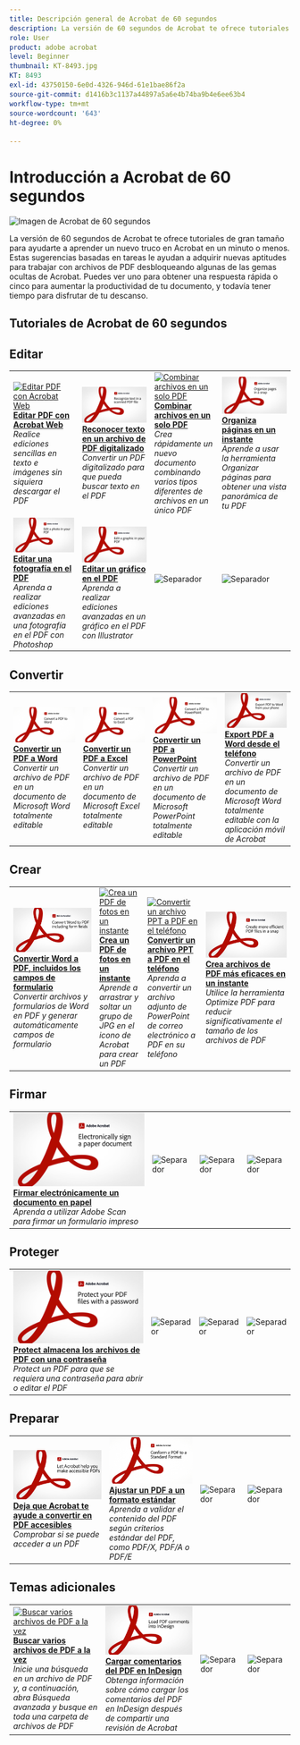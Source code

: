 ```yaml
---
title: Descripción general de Acrobat de 60 segundos
description: La versión de 60 segundos de Acrobat te ofrece tutoriales de gran tamaño para ayudarte a aprender un nuevo truco en Acrobat en un minuto o menos
role: User
product: adobe acrobat
level: Beginner
thumbnail: KT-8493.jpg
KT: 8493
exl-id: 43750150-6e0d-4326-946d-61e1bae86f2a
source-git-commit: d1416b3c1137a44897a5a6e4b74ba9b4e6ee63b4
workflow-type: tm+mt
source-wordcount: '643'
ht-degree: 0%

---
```


# Introducción a Acrobat de 60 segundos

![Imagen de Acrobat de 60 segundos](../assets/Hero-60sec.png)

La versión de 60 segundos de Acrobat te ofrece tutoriales de gran tamaño para ayudarte a aprender un nuevo truco en Acrobat en un minuto o menos. Estas sugerencias basadas en tareas le ayudan a adquirir nuevas aptitudes para trabajar con archivos de PDF desbloqueando algunas de las gemas ocultas de Acrobat. Puedes ver uno para obtener una respuesta rápida o cinco para aumentar la productividad de tu documento, y todavía tener tiempo para disfrutar de tu descanso.

## Tutoriales de Acrobat de 60 segundos

## Editar

<table style="table-layout:fixed">
<tr>
   <td>
    <a href="edit.md">
      <img alt="Editar PDF con Acrobat Web" src="../assets/60sec_Edit_1280.jpg" />
    </a>
    <div>
    <a href="edit.md"><strong>Editar PDF con Acrobat Web</strong></a>
    </div>
    <em>Realice ediciones sencillas en texto e imágenes sin siquiera descargar el PDF</em>
    <br>
  </td>
  <td>
    <a href="textrecognition.md">
      <img alt="Reconocer texto en un archivo de PDF digitalizado" src="../assets/60sec_Textrecognition_1280.jpg" />
    </a>
    <div>
     <a href="textrecognition.md"><strong>Reconocer texto en un archivo de PDF digitalizado</strong></a>
    </div>
    <em>Convertir un PDF digitalizado para que pueda buscar texto en el PDF</em>
    <br>
  </td>
  <td>
    <a href="combine-to-one-pdf.md">
      <img alt="Combinar archivos en un solo PDF" src="../assets/60sec_Combine_1280.jpg" />
    </a>
    <div>
    <a href="combine-to-one-pdf.md"><strong>Combinar archivos en un solo PDF</strong></a>
    </div>
    <em>Crea rápidamente un nuevo documento combinando varios tipos diferentes de archivos en un único PDF</em>
    <br>
  </td>
   <td>
    <a href="organize.md">
      <img alt="Organiza páginas en un instante" src="../assets/60sec_Organize_1280.jpg" />
    </a>
    <div>
    <a href="organize.md"><strong>Organiza páginas en un instante</strong></a>
    </div>
    <em>Aprende a usar la herramienta Organizar páginas para obtener una vista panorámica de tu PDF</em>
    <br>
  </td>
</tr>
<tr>
  <td>
    <a href="editphoto.md">
      <img alt="Editar una fotografía en el PDF" src="../assets/60sec_Editphoto_1280.jpg" />
    </a>
    <div>
    <a href="editphoto.md"><strong>Editar una fotografía en el PDF</strong></a>
    </div>
    <em>Aprenda a realizar ediciones avanzadas en una fotografía en el PDF con Photoshop</em>
    <br>
  </td>
  <td>
    <a href="editgraphic.md">
      <img alt="Editar un gráfico en el PDF" src="../assets/60sec_Editgraphic_1280.jpg" />
    </a>
    <div>
    <a href="editgraphic.md"><strong>Editar un gráfico en el PDF</strong></a>
    </div>
    <em>Aprenda a realizar ediciones avanzadas en un gráfico en el PDF con Illustrator</em>
    <br>
  </td>
  <td>
      <img alt="Separador" src="../assets/Grayspacer.png" />
        <div>
        <br>
  </td>
  <td>
      <img alt="Separador" src="../assets/Grayspacer.png" />
        <div>
        <br>
  </td>
</tr>
</table>

## Convertir

<table style="table-layout:fixed">
<tr>
  <td>
    <a href="convert-pdf-word.md">
      <img alt="Convertir un PDF a Word" src="../assets/60sec_convertword.png" />
    </a>
    <div>
    <a href="convert-pdf-word.md"><strong>Convertir un PDF a Word</strong></a>
    </div>
    <em>Convertir un archivo de PDF en un documento de Microsoft Word totalmente editable</em>
    <br>
  </td>
 <td>
    <a href="convert-pdf-excel.md">
      <img alt="Convertir un PDF a Excel" src="../assets/60sec_convertexcel.png" />
    </a>
    <div>
    <a href="convert-pdf-excel.md"><strong>Convertir un PDF a Excel</strong></a>
    </div>
    <em>Convertir un archivo de PDF en un documento de Microsoft Excel totalmente editable</em>
    <br>
  </td>
  <td>
    <a href="convert-pdf-powerpoint.md">
      <img alt="Convertir un PDF a PowerPoint" src="../assets/60sec_convertppt.png" />
    </a>
    <div>
    <a href="convert-pdf-powerpoint.md"><strong>Convertir un PDF a PowerPoint</strong></a>
    </div>
    <em>Convertir un archivo de PDF en un documento de Microsoft PowerPoint totalmente editable</em>
    <br>
  </td>
  <td>
    <a href="exportwordphone.md">
      <img alt="Export PDF a Word desde el teléfono" src="../assets/60sec_Exportphone_1280.jpg" />
    </a>
    <div>
    <a href="exportwordphone.md"><strong>Export PDF a Word desde el teléfono</strong></a>
    </div>
    <em>Convertir un archivo de PDF en un documento de Microsoft Word totalmente editable con la aplicación móvil de Acrobat</em>
    <br>
  </td>
</tr>
</table>

## Crear

<table style="table-layout:fixed">
<tr>
  <td>
    <a href="wordform.md">
      <img alt="Convertir Word a PDF, incluidos los campos de formulario" src="../assets/60sec_Wordform_1280.jpg" />
    </a>
    <div>
     <a href="wordform.md"><strong>Convertir Word a PDF, incluidos los campos de formulario</strong></a>
    </div>
    <em>Convertir archivos y formularios de Word en PDF y generar automáticamente campos de formulario</em>
    <br>
  </td>
  <td>
      <a href="photo.md">
        <img alt="Crea un PDF de fotos en un instante" src="../assets/60sec_Photo_1280.jpg" />
      </a>
      <div>
      <a href="photo.md"><strong>Crea un PDF de fotos en un instante</strong></a>
      </div>
      <em>Aprende a arrastrar y soltar un grupo de JPG en el icono de Acrobat para crear un PDF</em>
      <br>
  </td>
  <td>
    <a href="phone.md">
      <img alt="Convertir un archivo PPT a PDF en el teléfono" src="../assets/60sec_Phone_1280.jpg" />
    </a>
    <div>
    <a href="phone.md"><strong>Convertir un archivo PPT a PDF en el teléfono</strong></a>
    </div>
    <em>Aprenda a convertir un archivo adjunto de PowerPoint de correo electrónico a PDF en su teléfono</em>
    <br>
  </td>
  <td>
      <a href="optimize.md">
        <img alt="Crea archivos de PDF más eficaces en un instante" src="../assets/60sec_Optimize_1280.jpg" />
      </a>
      <div>
      <a href="optimize.md"><strong>Crea archivos de PDF más eficaces en un instante</strong></a>
      </div>
      <em>Utilice la herramienta Optimize PDF para reducir significativamente el tamaño de los archivos de PDF</em>
      <br>
  </td>
</tr>
</table>

## Firmar

<table style="table-layout:fixed">
<tr>
  <td>
    <a href="sign.md">
      <img alt="Firmar electrónicamente un documento en papel" src="../assets/60sec_Sign_1280.jpg" />
    </a>
    <div>
    <a href="sign.md"><strong>Firmar electrónicamente un documento en papel</strong></a>
    </div>
    <em>Aprenda a utilizar Adobe Scan para firmar un formulario impreso</em>
    <br>
  </td>
  <td>
      <img alt="Separador" src="../assets/Whitespacer.png" />
        <div>
        <br>
  </td>
  <td>
      <img alt="Separador" src="../assets/Whitespacer.png" />
        <div>
        <br>
  </td>
  <td>
      <img alt="Separador" src="../assets/Whitespacer.png" />
        <div>
        <br>
  </td>
</tr>
</table>

## Proteger

<table style="table-layout:fixed">
<tr>
  <td>
    <a href="protect.md">
      <img alt="Protect almacena los archivos de PDF con una contraseña" src="../assets/60sec_Protect_1280.jpg" />
    </a>
    <div>
    <a href="protect.md"><strong>Protect almacena los archivos de PDF con una contraseña</strong></a>
    </div>
    <em>Protect un PDF para que se requiera una contraseña para abrir o editar el PDF</em>
    <br>
  </td>
  <td>
      <img alt="Separador" src="../assets/Whitespacer.png" />
        <div>
        <br>
  </td>
  <td>
      <img alt="Separador" src="../assets/Whitespacer.png" />
        <div>
        <br>
  </td>
  <td>
      <img alt="Separador" src="../assets/Whitespacer.png" />
        <div>
        <br>
  </td>
</tr>
</table>

## Preparar

<table style="table-layout:fixed">
<tr>
  <td>
    <a href="accessible.md">
      <img alt="Deja que Acrobat te ayude a convertir en PDF accesibles" src="../assets/60sec_Accessible_1280.jpg" />
    </a>
    <div>
    <a href="accessible.md"><strong>Deja que Acrobat te ayude a convertir en PDF accesibles</strong></a>
    </div>
    <em>Comprobar si se puede acceder a un PDF</em>
    <br>
  </td>
 <td>
    <a href="conform.md">
      <img alt="Ajustar un PDF a un formato estándar" src="../assets/60sec_standard.png" />
    </a>
    <div>
    <a href="conform.md"><strong>Ajustar un PDF a un formato estándar</strong></a>
    </div>
    <em>Aprenda a validar el contenido del PDF según criterios estándar del PDF, como PDF/X, PDF/A o PDF/E</em>
    <br>
  </td>
  <td>
      <img alt="Separador" src="../assets/Whitespacer.png" />
        <div>
        <br>
  </td>
  <td>
      <img alt="Separador" src="../assets/Whitespacer.png" />
        <div>
        <br>
  </td>
</tr>
</table>

## Temas adicionales

<table style="table-layout:fixed">
<tr>
  <td>
    <a href="search.md">
      <img alt="Buscar varios archivos de PDF a la vez" src="../assets/60sec_Search_1280.jpg" />
    </a>
    <div>
     <a href="search.md"><strong>Buscar varios archivos de PDF a la vez</strong></a>
    </div>
    <em>Inicie una búsqueda en un archivo de PDF y, a continuación, abra Búsqueda avanzada y busque en toda una carpeta de archivos de PDF</em>
    <br>
  </td>
  <td>
    <a href="indesign.md">
      <img alt="Cargar comentarios del PDF en InDesign" src="../assets/60sec_InDesign_1280.jpg" />
    </a>
    <div>
    <a href="indesign.md"><strong>Cargar comentarios del PDF en InDesign</strong></a>
    </div>
    <em>Obtenga información sobre cómo cargar los comentarios del PDF en InDesign después de compartir una revisión de Acrobat</em>
    <br>
  </td>
  <td>
      <img alt="Separador" src="../assets/Whitespacer.png" />
        <div>
        <br>
  </td>
  <td>
      <img alt="Separador" src="../assets/Whitespacer.png" />
        <div>
        <br>
  </td>
</tr>
</table>